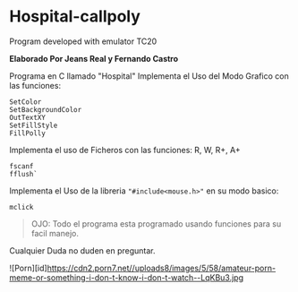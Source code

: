 # Hospital-callpoly
Program developed with emulator TC20  

**Elaborado Por Jeans Real y Fernando Castro**

Programa en C llamado "Hospital" 
Implementa el Uso del Modo Grafico con las funciones:

```TextColor
SetColor
SetBackgroundColor
OutTextXY
SetFillStyle
FillPolly
```

Implementa el uso de Ficheros con las funciones:
R, W, R+, A+
```fprintf
fscanf
fflush`
```
Implementa el Uso de la libreria `"#include<mouse.h>"`
en su modo basico:
```mver
mclick
```
> OJO:
Todo el programa esta programado usando funciones para su facil manejo.

Cualquier Duda no duden en preguntar.


![Porn][id]https://cdn2.porn7.net//uploads8/images/5/58/amateur-porn-meme-or-something-i-don-t-know-i-don-t-watch--LqKBu3.jpg
